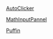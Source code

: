 <html>
    <head>
        <title>Usefull</title>
    </head>
    <body>
        <p><a href="AutoClicker.exe">AutoClicker<span></span></a></p>
        <p><a href="mip.exe">MathInputPannel<span></span></a></p>
        <p><a href="PuffinSecureBrowser-10.0.0.555.exe">Puffin<span></span></a></p>
    </body>
</html>
